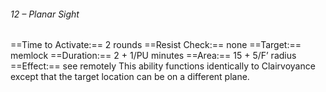 ###### 12 – Planar Sight
==Time to Activate:== 2 rounds
==Resist Check:== none
==Target:== memlock
==Duration:== 2 + 1/PU minutes
==Area:== 15 + 5/F’ radius
==Effect:== see remotely
This ability functions identically to Clairvoyance except that the target location can be on a different plane.
